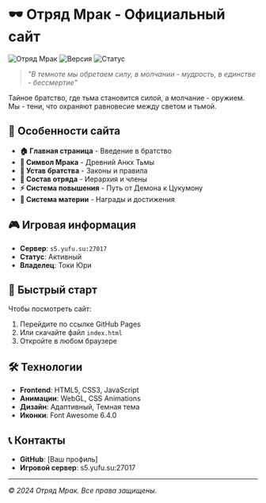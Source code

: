 # 🕶️ Отряд Мрак - Официальный сайт

![Отряд Мрак](https://img.shields.io/badge/Отряд-Мрак-purple)
![Версия](https://img.shields.io/badge/Версия-1.0-blue)
![Статус](https://img.shields.io/badge/Статус-Активный-green)

> *"В темноте мы обретаем силу, в молчании - мудрость, в единстве - бессмертие"*

Тайное братство, где тьма становится силой, а молчание - оружием. Мы - тени, что охраняют равновесие между светом и тьмой.

## 🌙 Особенности сайта

- **🏠 Главная страница** - Введение в братство
- **🔮 Символ Мрака** - Древний Анкх Тьмы
- **📜 Устав братства** - Законы и правила
- **👥 Состав отряда** - Иерархия и члены
- **⚡ Система повышения** - Путь от Демона к Цукумону
- **💎 Система материи** - Награды и достижения

## 🎮 Игровая информация

- **Сервер**: `s5.yufu.su:27017`
- **Статус**: Активный
- **Владелец**: Токи Юри

## 🚀 Быстрый старт

Чтобы посмотреть сайт:
1. Перейдите по ссылке GitHub Pages
2. Или скачайте файл `index.html`
3. Откройте в любом браузере

## 🛠️ Технологии

- **Frontend**: HTML5, CSS3, JavaScript
- **Анимации**: WebGL, CSS Animations
- **Дизайн**: Адаптивный, Темная тема
- **Иконки**: Font Awesome 6.4.0

## 📞 Контакты

- **GitHub**: [Ваш профиль]
- **Игровой сервер**: s5.yufu.su:27017

---

*© 2024 Отряд Мрак. Все права защищены.*
